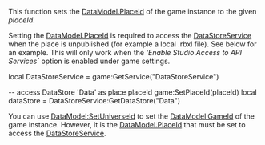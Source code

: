 This function sets the [DataModel.PlaceId](https://developer.roblox.com/en-us/api-reference/property/DataModel/PlaceId) of the game instance to the given _placeId_.

Setting the [DataModel.PlaceId](https://developer.roblox.com/en-us/api-reference/property/DataModel/PlaceId) is required to access the [DataStoreService](https://developer.roblox.com/en-us/api-reference/class/DataStoreService) when the place is unpublished (for example a local .rbxl file). See below for an example. This will only work when the _'Enable Studio Access to API Services\`_ option is enabled under game settings.

local DataStoreService = game:GetService("DataStoreService")

-- access DataStore 'Data' as place placeId
game:SetPlaceId(placeId)
local dataStore = DataStoreService:GetDataStore("Data")

You can use [DataModel:SetUniverseId](https://developer.roblox.com/en-us/api-reference/function/DataModel/SetUniverseId) to set the [DataModel.GameId](https://developer.roblox.com/en-us/api-reference/property/DataModel/GameId) of the game instance. However, it is the [DataModel.PlaceId](https://developer.roblox.com/en-us/api-reference/property/DataModel/PlaceId) that must be set to access the [DataStoreService](https://developer.roblox.com/en-us/api-reference/class/DataStoreService).